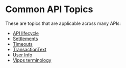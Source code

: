 <!-- START_METADATA
---
sidebar_label: "Common API topics"
sidebar_position: 50
hide_table_of_contents: true
pagination_next: null
pagination_prev: null
---
END_METADATA -->

# Common API Topics

These are topics that are applicable across many APIs:

* [API lifecycle](api-lifecycle.md)
* [Settlements](settlements/README.md)
* [Timeouts](timeouts.md)
* [TransactionText](transactiontext.md)
* [User Info](userinfo.md)
* [Vipps terminology](vipps-terminology.md)
